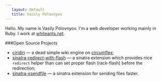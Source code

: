 ```yaml
---
   layout: default
   title: Vasily Polovnyov
---
```


Hello. My name is Vasily Polovnyov. I'm a web developer working mainly in Ruby. I work
at [whiteants.net](http://whiteants.net).

###Open Source Projects

* [ciridiri](http://vast.github.com/ciridiri) &mdash; a dead simple wiki engine on [circumflex](http://github.com/inca/circumflex);
* [sinatra-redirect-with-flash](http://vast.github.com/sinatra-redirect-with-flash/) &mdash; a sinatra extension which provides
  nice `redirect` helper than can set proper flash (rack-flash) before the redirection;
* [sinatra-xsendfile](http://vast.github.com/sinatra-xsendfile/) &mdash; a sinatra extension for sending files faster.
